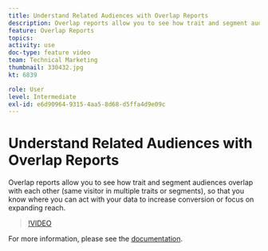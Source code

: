 ```yaml
---
title: Understand Related Audiences with Overlap Reports
description: Overlap reports allow you to see how trait and segment audiences overlap with each other (same visitor in multiple traits or segments), so that you know where you can act with your data to increase conversion or focus on expanding reach.
feature: Overlap Reports
topics: 
activity: use
doc-type: feature video
team: Technical Marketing
thumbnail: 330432.jpg
kt: 6839

role: User
level: Intermediate
exl-id: e6d90964-9315-4aa5-8d68-d5ffa4d9e09c
---
```

# Understand Related Audiences with Overlap Reports

Overlap reports allow you to see how trait and segment audiences overlap with each other (same visitor in multiple traits or segments), so that you know where you can act with your data to increase conversion or focus on expanding reach.

>[!VIDEO](https://video.tv.adobe.com/v/330432/?quality=12&learn=on)

For more information, please see the [documentation](https://experienceleague.adobe.com/docs/audience-manager/user-guide/reporting/interactive-and-overlap-reports/dynamic-reports.html#reporting).
